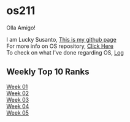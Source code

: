 # os211
Olla Amigo!

I am Lucky Susanto, [This is my github page](https://github.com/Exqrch)<br>
For more info on OS repository, [Click Here](https://github.com/Exqrch/os211)<br>
To check on what I've done regarding OS, [Log](https://github.com/Exqrch/os211/blob/master/TXT/mylog.txt)

## Weekly Top 10 Ranks
[Week 01](https://exqrch.github.io/os211/W01/)<br>
[Week 02](https://exqrch.github.io/os211/W02/)<br>
[Week 03](https://exqrch.github.io/os211/W03/)<br>
[Week 04](https://exqrch.github.io/os211/W04/)<br>
[Week 05](https://exqrch.github.io/os211/W05/)<br>
